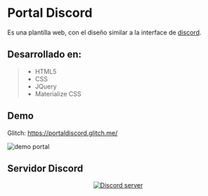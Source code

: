 # Portal Discord
Es una plantilla web, con el diseño similar a la interface de [discord](https://discord.com/).

## Desarrollado en:
> - HTML5
> - CSS
> - JQuery
> - Materialize CSS

## Demo
Glitch: https://portaldiscord.glitch.me/

![demo portal](https://i.imgur.com/UhZf7iy.png "demo portal")

## Servidor Discord
<p align="center">
  <a href="https://discord.gg/g6ssSmK"><img src="https://discordapp.com/api/guilds/312846399731662850/widget.png?style=banner2" alt="Discord server"></a>
</p>

